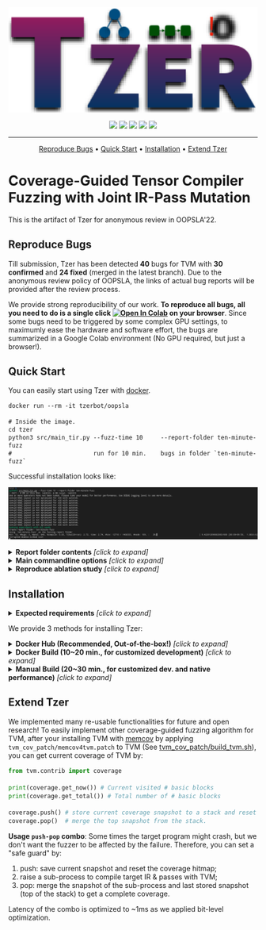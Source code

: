 <p align="center">
    <img src="./docs/imgs/Tzer-Logo.svg", width="550">
</p>

<p align="center">
    <img src="https://img.shields.io/badge/DetectedBug-40-brightgreen.svg">
    <img src="https://img.shields.io/badge/Confirmed-30-brightgreen.svg">
    <img src="https://img.shields.io/badge/Fixed-24-brightgreen.svg">
	<a href="https://colab.research.google.com/github/Tzer-AnonBot/tzer/blob/main/bug-report.ipynb" title="Colab"><img src="https://colab.research.google.com/assets/colab-badge.svg"></a>
    <a href="https://hub.docker.com/repository/docker/tzerbot/oopsla" title="Docker"><img src="https://img.shields.io/docker/image-size/tzerbot/oopsla"></a>
</p>


---

<p align="center">
    <a href="#Reproduce-Bugs">Reproduce Bugs</a>  •
    <a href="#Quick-Start">Quick Start</a> •
    <a href="#Installation">Installation</a> •
    <a href="#Extend-Tzer">Extend Tzer</a>
</p>

# Coverage-Guided Tensor Compiler Fuzzing with Joint IR-Pass Mutation

This is the artifact of Tzer for anonymous review in OOPSLA'22. 

## Reproduce Bugs

Till submission, Tzer has been detected **40** bugs for TVM with **30 confirmed** and **24 fixed** (merged in the latest branch). Due to the anonymous review policy of OOPSLA, the links of actual bug reports will be provided after the review process.

We provide strong reproducibility of our work. **To reproduce all bugs, all you need to do is a single click [![Open In Colab](https://colab.research.google.com/assets/colab-badge.svg)](https://colab.research.google.com/github/Tzer-AnonBot/tzer/blob/main/bug-report.ipynb) on your browser**. Since some bugs need to be triggered by some complex GPU settings, to maximumly ease the hardware and software effort, the bugs are summarized in a Google Colab environment (No GPU required, but just a browser!).

## Quick Start

You can easily start using Tzer with [docker](https://docs.docker.com/get-docker/).

```shell
docker run --rm -it tzerbot/oopsla

# Inside the image.
cd tzer
python3 src/main_tir.py --fuzz-time 10     --report-folder ten-minute-fuzz
#                       run for 10 min.    bugs in folder `ten-minute-fuzz`
```

Successful installation looks like:

![](./docs/imgs/tzer-terminal-output.png)


<details><summary><b>Report folder contents</b> <i>[click to expand]</i></summary>
<div>

- `cov_by_time.txt`: a csv file where columns means "time" (second) and basic-block coverage;
- `${BUG_TYPE}_${BUG_ID}.error_message.txt`: error message snapshot of failures;
- `${BUG_TYPE}_${BUG_ID}.ctx`: context data to reproduce bugs (stored in Pickle. See [config.py](src/tzer/context.py#L51))
- `meta.txt`: metadata including git version of TVM and experiment time;
- `tir_by_time.pickle`: generated <F, P> (i.e., TIR and Passes) files (if `TIR_REC=1` is set);
- `valid_seed_new_cov_count.txt`: number of generated valid tests with new coverage;

</div>
</details>

<details><summary><b>Main commandline options</b> <i>[click to expand]</i></summary>
<div>

Commandline options (added as tail of commands):

- `--fuzz-time`: Time budget of fuzzing (minute);
- `--tolerance`: Parameter $N_{max}$ in the paper (control the interleaving of IR and pass mutation);
- `--report-folder`: Path to store results (e.g., coverage trend);

Environment variables to control the algorithm options (added the prefix of commands):

- `PASS=1` to enable pass mutation;
- `NO_SEEDS=1` to disable initial seeds (start from an empty function);
- `NO_COV=1` to disable the coverage feedback;
- `TIR_REC=1`to record generated TIR files (for evaluating non-coverage version);

</div>
</details>

<details><summary><b>Reproduce ablation study</b> <i>[click to expand]</i></summary>
<div>

```shell
# (1): General IR Mutation (No Coverage)*
TVM_HOME=$TVM_NO_COV_HOME PYTHONPATH=$TVM_HOME/python TIR_REC=1 NO_COV=1 python3 src/main_tir.py --fuzz-time 240 --report-folder ablation-1
python3 src/get_cov.py --folders ablation-1 # Evaluate samples on instrumented TVM to get coverage results.

# (2): (1) + Coverage Guidance
python3 src/main_tir.py --fuzz-time 240 --report-folder ablation-2

# (3): (2) + Domain-Specific IR Mutation
LOW=1 python3 src/main_tir.py --fuzz-time 240 --report-folder ablation-3

# (4): (3) + Random Pass Mutation
PASS=1 RANDOM_PASS=1 LOW=1 python3 src/main_tir.py --fuzz-time 240 --report-folder ablation-4

# (5): (3) + Evolutionary IR-Pass Mutation
# aka: Best Tzer! Pleasse use this command if you want to compare Tzer with your own system~
PASS=1 LOW=1 python3 src/main_tir.py --fuzz-time 240 --report-folder ablation-5 --tolerance 4
```

**In experimental results posted in the paper, non-coverage baselines leverage TVM without instrumentation. Here for demo usage, coverage feedback is not used but the TVM is instrumented. To use non-instrumented TVM, we need to compile TVM w/o instrumentation and reset TVM_HOME and PYTHONPATH.*

Note that fuzzing is performance-sensitive: To obtain reliable results, evaluation should be conducted in a "clean" environment (e.g., close irrelavant processes as many as possible). To determine how "clean" your environment is, you can log the **[load average](https://www.tecmint.com/understand-linux-load-averages-and-monitor-performance/)** of your Linux system. Expected load average should be around 1 or lower (as what we did in the experiments).
</div>
</details>

## Installation

<details><summary><b>Expected requirements</b> <i>[click to expand]</i></summary>
<div>

- **Hardware**: 8GB RAM; 256G Storage; X86 CPU; Good Network to GitHub; [Docker](https://docs.docker.com/get-docker/) (for Docker installation)
- **Software**: Linux (tested under Manjaro and Ubuntu20.04. Other Linux distributions should also work)

</div>
</details>

We provide 3 methods for installing Tzer:

<details><summary><b>Docker Hub (Recommended, Out-of-the-box!)</b> <i>[click to expand]</i></summary>
<div>

Directly run Tzer in pre-built container image! Make sure you have [docker](https://docs.docker.com/get-docker/) installed.

```shell
docker run --rm -it tzerbot/oopsla
```
</div>
</details>

<details><summary><b>Docker Build (10~20 min., for customized development)</b> <i>[click to expand]</i></summary>
<div>

Build Tzer under a docker environment! Make sure you have [docker](https://docs.docker.com/get-docker/) installed.

1. `git clone https://github.com/Tzer-AnonBot/tzer.git && cd tzer`
2. `docker build --tag tzer-oopsla:eval .`
3. `docker run --rm -it tzer-oopsla:eval`

</div>
</details>

<details><summary><b>Manual Build (20~30 min., for customized dev. and native performance)</b> <i>[click to expand]</i></summary>
<div>
Build Tzer natively on your Linux:

Prepare dependencies:

```shell
# Arch Linux / Manjaro
sudo pacman -Syy
sudo pacman -S compiler-rt llvm llvm-libs compiler-rt clang cmake git python3
# Ubuntu
sudo apt update
sudo apt install -y libfuzzer-12-dev # If you fail, try "libfuzzer-11-dev", "-10-dev", ...
sudo apt install -y clang cmake git python3
```

Build TVM and Tzer:

```shell
git clone https://github.com/Tzer-AnonBot/tzer.git
cd tzer/tvm_cov_patch

# Build TVM with intruments
bash ./build_tvm.sh # If you fail, check the script for step-by-step instruction;
cd ../../../
# If success:
# tvm with coverage is installed under `tvm_cov_patch/tvm`
# tvm without coverage is under `tvm_cov_patch/tvm-no-cov`

# Install Python dependency
python3 -m pip install -r requirements.txt

# Set up TVM_HOME and PYTHONPATH env var before using TVM and Tzer.
export TVM_HOME=$(realpath tvm_cov_patch/tvm)
export TVM_NO_COV_HOME=$(realpath tvm_cov_patch/tvm-no-cov)
export PYTHONPATH=$TVM_HOME/python
```
</div>
</details>


## Extend Tzer

We implemented many re-usable functionalities for future and open research! To easily implement other coverage-guided fuzzing algorithm for TVM, after your installing TVM with [memcov](https://github.com/Tzer-AnonBot/memcov) by applying `tvm_cov_patch/memcov4tvm.patch` to TVM (See [tvm_cov_patch/build_tvm.sh](tvm_cov_patch/build_tvm.sh)), you can get current coverage of TVM by:

```python
from tvm.contrib import coverage

print(coverage.get_now()) # Current visited # basic blocks
print(coverage.get_total()) # Total number of # basic blocks

coverage.push() # store current coverage snapshot to a stack and reset it to empty (useful for multi-process scenario)
coverage.pop()  # merge the top snapshot from the stack. 
```

**Usage `push-pop` combo**: Some times the target program might crash, but we don't want the fuzzer to be affected by the failure. Therefore, you can set a "safe guard" by:

1. push: save current snapshot and reset the coverage hitmap;
2. raise a sub-process to compile target IR & passes with TVM;
3. pop: merge the snapshot of the sub-process and last stored snapshot (top of the stack) to get a complete coverage.

Latency of the combo is optimized to ~1ms as we applied bit-level optimization.
